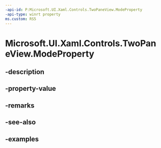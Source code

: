 ```yaml
---
-api-id: P:Microsoft.UI.Xaml.Controls.TwoPaneView.ModeProperty
-api-type: winrt property
ms.custom: RS5
---
```


<!-- Property syntax.
public DependencyProperty ModeProperty { get; }
-->

# Microsoft.UI.Xaml.Controls.TwoPaneView.ModeProperty

## -description

## -property-value

## -remarks

## -see-also

## -examples

